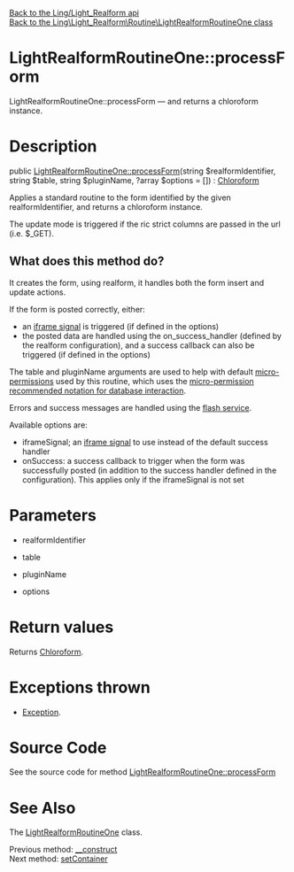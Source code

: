 [Back to the Ling/Light_Realform api](https://github.com/lingtalfi/Light_Realform/blob/master/doc/api/Ling/Light_Realform.md)<br>
[Back to the Ling\Light_Realform\Routine\LightRealformRoutineOne class](https://github.com/lingtalfi/Light_Realform/blob/master/doc/api/Ling/Light_Realform/Routine/LightRealformRoutineOne.md)


LightRealformRoutineOne::processForm
================



LightRealformRoutineOne::processForm — and returns a chloroform instance.




Description
================


public [LightRealformRoutineOne::processForm](https://github.com/lingtalfi/Light_Realform/blob/master/doc/api/Ling/Light_Realform/Routine/LightRealformRoutineOne/processForm.md)(string $realformIdentifier, string $table, string $pluginName, ?array $options = []) : [Chloroform](https://github.com/lingtalfi/Chloroform)




Applies a standard routine to the form identified by the given realformIdentifier,
and returns a chloroform instance.


The update mode is triggered if the ric strict columns are passed in the url (i.e. $_GET).


What does this method do?
----------------

It creates the form, using realform,
it handles both the form insert and update actions.

If the form is posted correctly, either:

- an [iframe signal](https://github.com/lingtalfi/TheBar/blob/master/discussions/iframe-signal.md) is triggered (if defined in the options)
- the posted data are handled using the on_success_handler (defined by the realform configuration),
             and a success callback can also be triggered (if defined in the options)


The table and pluginName arguments are used to help with default [micro-permissions](https://github.com/lingtalfi/Light_MicroPermission/blob/master/doc/pages/conception-notes.md) used
by this routine, which uses the [micro-permission recommended notation for database interaction](https://github.com/lingtalfi/Light_MicroPermission/blob/master/doc/pages/recommended-micropermission-notation.md#database-interaction).


Errors and success messages are handled using the [flash service](https://github.com/lingtalfi/Light_Flasher/).


Available options are:

- iframeSignal; an [iframe signal](https://github.com/lingtalfi/TheBar/blob/master/discussions/iframe-signal.md) to use instead of the default success handler
- onSuccess: a success callback to trigger when the form was successfully posted (in addition to the
     success handler defined in the configuration). This applies only if the iframeSignal is not set




Parameters
================


- realformIdentifier

    

- table

    

- pluginName

    

- options

    


Return values
================

Returns [Chloroform](https://github.com/lingtalfi/Chloroform).


Exceptions thrown
================

- [Exception](http://php.net/manual/en/class.exception.php).&nbsp;







Source Code
===========
See the source code for method [LightRealformRoutineOne::processForm](https://github.com/lingtalfi/Light_Realform/blob/master/Routine/LightRealformRoutineOne.php#L87-L290)


See Also
================

The [LightRealformRoutineOne](https://github.com/lingtalfi/Light_Realform/blob/master/doc/api/Ling/Light_Realform/Routine/LightRealformRoutineOne.md) class.

Previous method: [__construct](https://github.com/lingtalfi/Light_Realform/blob/master/doc/api/Ling/Light_Realform/Routine/LightRealformRoutineOne/__construct.md)<br>Next method: [setContainer](https://github.com/lingtalfi/Light_Realform/blob/master/doc/api/Ling/Light_Realform/Routine/LightRealformRoutineOne/setContainer.md)<br>

